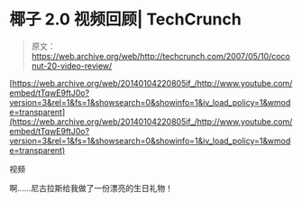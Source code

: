 # 椰子 2.0 视频回顾| TechCrunch

> 原文：<https://web.archive.org/web/http://techcrunch.com/2007/05/10/coconut-20-video-review/>

 [https://web.archive.org/web/20140104220805if_/http://www.youtube.com/embed/tTqwE9ftJ0o?version=3&rel=1&fs=1&showsearch=0&showinfo=1&iv_load_policy=1&wmode=transparent](https://web.archive.org/web/20140104220805if_/http://www.youtube.com/embed/tTqwE9ftJ0o?version=3&rel=1&fs=1&showsearch=0&showinfo=1&iv_load_policy=1&wmode=transparent)

视频

啊……尼古拉斯给我做了一份漂亮的生日礼物！